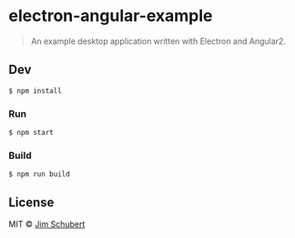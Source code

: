 # electron-angular-example

> An example desktop application written with Electron and Angular2.

## Dev

```
$ npm install
```

### Run

```
$ npm start
```

### Build

```
$ npm run build
```


## License

MIT © [Jim Schubert](http://ipreferjim.com)
